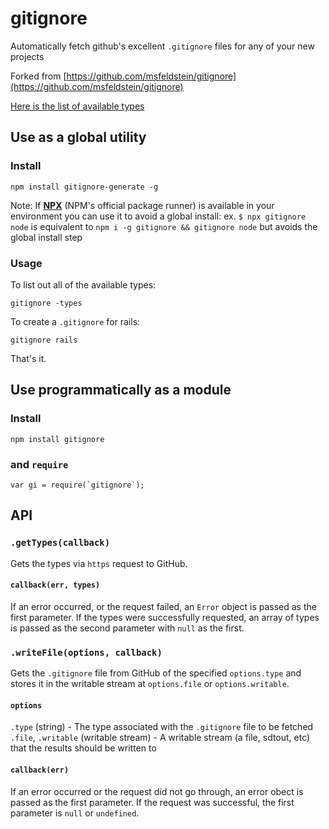# gitignore

Automatically fetch github's excellent `.gitignore` files for any of your new projects

Forked from [https://github.com/msfeldstein/gitignore](https://github.com/msfeldstein/gitignore)

[Here is the list of available types](https://github.com/github/gitignore)

## Use as a global utility

### Install

    npm install gitignore-generate -g

Note: If **[NPX](https://blog.npmjs.org/post/162869356040/introducing-npx-an-npm-package-runner)** (NPM's official package runner) is available in your environment you can use it to avoid a global install: ex. `$ npx gitignore node` is equivalent to `npm i -g gitignore && gitignore node` but avoids the global install step

### Usage

To list out all of the available types:

    gitignore -types

To create a `.gitignore` for rails:

    gitignore rails

That's it.

## Use programmatically as a module

### Install

    npm install gitignore

### and `require`

    var gi = require(`gitignore`);

## API

### `.getTypes(callback)`

Gets the types via `https` request to GitHub.

#### `callback(err, types)`

If an error occurred, or the request failed, an `Error` object is passed as the first parameter. If the types were successfully requested, an array of types is passed as the second parameter with `null` as the first.

### `.writeFile(options, callback)`

Gets the `.gitignore` file from GitHub of the specified `options.type` and stores it in the writable stream at `options.file` or `options.writable`.

#### `options`

`.type` (string) - The type associated with the `.gitignore` file to be fetched
`.file`, `.writable` (writable stream) - A writable stream (a file, sdtout, etc) that the results should be written to

#### `callback(err)`

If an error occurred or the request did not go through, an error obect is passed as the first parameter. If the request was successful, the first parameter is `null` or `undefined`.
